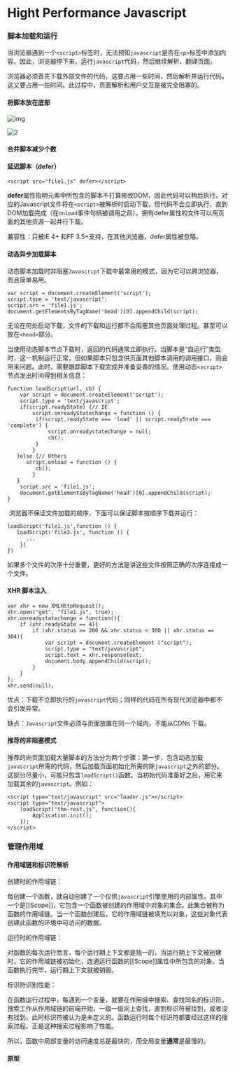 # Hight Performance Javascript

### 脚本加载和运行

​	当浏览器遇到一个`<script>`标签时，无法预知`javascript`是否在`<p>`标签中添加内容。因此，浏览器停下来，运行`javascript`代码，然后继续解析、翻译页面。

​	浏览器必须首先下载外部文件的代码，这要占用一些时间，然后解析并运行代码，这又要占用一些时间。此过程中，页面解析和用户交互是被完全阻塞的。

#### 将脚本放在底部

![img](file:///C:/Users/PC/Desktop/1.png?lastModify=1484110356?lastModify=1484110356)

![2](C:\Users\PC\Desktop\2.png)

#### 合并脚本减少个数

#### 延迟脚本（defer）

`<script src="file1.js" defer></script>`

​	**defer**属性指明元素中所包含的脚本不打算修改DOM，因此代码可以稍后执行。对应的Javascript文件将在`<script>`被解析时启动下载，但代码不会立即执行，直到DOM加载完成（在`onload`事件句柄被调用之前）。拥有defer属性的文件可以用页面的其他资源一起并行下载。

兼容性：只被IE 4+ 和FF 3.5+支持，在其他浏览器，defer属性被忽略。

#### 动态异步加载脚本

​	动态脚本加载时非阻塞`Javascript`下载中最常用的模式，因为它可以跨浏览器，而且简单易用。

```
var script = document.createElement('script');
script.type = 'text/javascript';
script.src = 'file1.js';
document.getElementsByTagName('head')[0].appendChild(script);
```

​	无论在何处启动下载，文件的下载和运行都不会阻塞其他页面处理过程。甚至可以放在`<head>`部分。

​	当使用动态脚本节点下载时，返回的代码通常立即执行。当脚本是“自运行”类型时，这一机制运行正常，但如果脚本只包含供页面其他脚本调用的调用接口，则会带来问题。此时，需要跟踪脚本下载完成并准备妥善的情况。使用动态`<script>`节点发出时间得到相关信息：

```
function loadScript(url, cb) {
    var script = document.createElement('script');
    script.type = 'text/javascript';
    if(script.readyState) {// IE
        script.onreadyStatechange = function () {
         if(script.readyState === 'load' || script.readyState === 'complete') {
             script.onreadystatechange = null;
             cb();
         }
        }
   }else {// Others
      script.onload = function () {
         cb();
        }
   }
    script.src = 'file1.js';
    document.getElementsByTagName('head')[0].appendChild(script);
}
```

​	浏览器不保证文件加载的顺序，下面可以保证脚本按顺序下载并运行：

```
loadScript('file1.js',function () {
   loadScript('file2.js', function () {
      ...
    })
})
```

​	如果多个文件的次序十分重要，更好的方法是讲这些文件按照正确的次序连接成一个文件。

#### XHR 脚本注入

```
var xhr = new XMLHttpRequest();
xhr.open("get", "file1.js", true);
xhr.onreadystatechange = function(){
    if (xhr.readyState == 4){
        if (xhr.status >= 200 && xhr.status < 300 || xhr.status == 304){
            var script = document.createElement ("script");
            script.type = "text/javascript";
            script.text = xhr.responseText;
            document.body.appendChild(script);
        }
    }
};
xhr.send(null);
```

优点：下载不立即执行的`javascript`代码；同样的代码在所有现代浏览器中都不会引发异常。

缺点：`Javascript`文件必须与页面放置在同一个域内，不能从CDNs 下载。

#### 推荐的非阻塞模式

​	推荐的向页面加载大量脚本的方法分为两个步骤：第一步，包含动态加载`javascript`所需的代码，然后加载页面初始化所需的除`javascript`之外的部分。这部分尽量小，可能只包含`loadScript()`函数。当初始代码准备好之后，用它来加载其余的`javascript`。例如：

```
<script type="text/javascript" src="loader.js"></script>
<script type="text/javascript">
    loadScript("the-rest.js", function(){
        Application.init();
    });
</script>
```

### 管理作用域

#### 作用域链和标识符解析

创建时的作用域链：

​	每创建一个函数，就自动创建了一个仅供`javascript`引擎使用的内部属性。其中一个是[[Scope]]，它包含一个函数被创建的作用域中对象的集合。此集合被称为函数的作用域链。当一个函数创建后，它的作用域链被填充以对象，这些对象代表创建此函数的环境中可访问的数据。

运行时的作用域链：

​	对函数的每次运行而言，每个运行期上下文都是独一的，当运行期上下文被创建时，它的作用域链被初始化，连通运行函数的[[Scope]]属性中所包含的对象。当函数执行完毕，运行期上下文就被销毁。

标识符识别性能：

​	在函数运行过程中，每遇到一个变量，就要在作用域中搜索、查找同名的标识符，搜索工作从作用域链的前端开始，一级一级向上查找，直到标识符被找到，或者没有找到，此时标识符被认为是未定义的。函数运行时每个标识符都要经过这样的搜索过程。正是这种搜索过程影响了性能。

​	所以，函数中局部变量的访问速度总是最快的，而全局变量**通常**是最慢的。

#### 原型


























